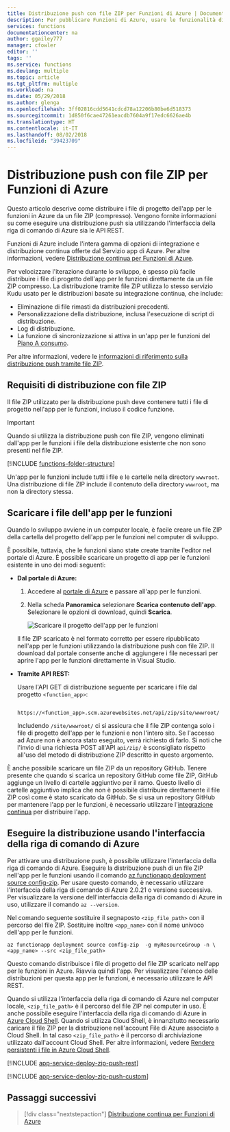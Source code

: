 ```yaml
---
title: Distribuzione push con file ZIP per Funzioni di Azure | Documentazione Microsoft
description: Per pubblicare Funzioni di Azure, usare le funzionalità di distribuzione con file ZIP del servizio di distribuzione Kudu.
services: functions
documentationcenter: na
author: ggailey777
manager: cfowler
editor: ''
tags: ''
ms.service: functions
ms.devlang: multiple
ms.topic: article
ms.tgt_pltfrm: multiple
ms.workload: na
ms.date: 05/29/2018
ms.author: glenga
ms.openlocfilehash: 3ff02816cdd5641cdcd78a12206b80be6d518373
ms.sourcegitcommit: 1d850f6cae47261eacdb7604a9f17edc6626ae4b
ms.translationtype: HT
ms.contentlocale: it-IT
ms.lasthandoff: 08/02/2018
ms.locfileid: "39423709"
---
```

# <a name="zip-push-deployment-for-azure-functions"></a>Distribuzione push con file ZIP per Funzioni di Azure 
Questo articolo descrive come distribuire i file di progetto dell'app per le funzioni in Azure da un file ZIP (compresso). Vengono fornite informazioni su come eseguire una distribuzione push sia utilizzando l'interfaccia della riga di comando di Azure sia le API REST. 

Funzioni di Azure include l'intera gamma di opzioni di integrazione e distribuzione continua offerte dal Servizio app di Azure. Per altre informazioni, vedere [Distribuzione continua per Funzioni di Azure](functions-continuous-deployment.md). 

Per velocizzare l'iterazione durante lo sviluppo, è spesso più facile distribuire i file di progetto dell'app per le funzioni direttamente da un file ZIP compresso. La distribuzione tramite file ZIP utilizza lo stesso servizio Kudu usato per le distribuzioni basate su integrazione continua, che include:

+ Eliminazione di file rimasti da distribuzioni precedenti.
+ Personalizzazione della distribuzione, inclusa l'esecuzione di script di distribuzione.
+ Log di distribuzione.
+ La funzione di sincronizzazione si attiva in un'app per le funzioni del [Piano A consumo](functions-scale.md).

Per altre informazioni, vedere le [informazioni di riferimento sulla distribuzione push tramite file ZIP](https://github.com/projectkudu/kudu/wiki/Deploying-from-a-zip-file). 

## <a name="deployment-zip-file-requirements"></a>Requisiti di distribuzione con file ZIP
Il file ZIP utilizzato per la distribuzione push deve contenere tutti i file di progetto nell'app per le funzioni, incluso il codice funzione. 

>[!IMPORTANT]
> Quando si utilizza la distribuzione push con file ZIP, vengono eliminati dall'app per le funzioni i file della distribuzione esistente che non sono presenti nel file ZIP.  

[!INCLUDE [functions-folder-structure](../../includes/functions-folder-structure.md)]

Un'app per le funzioni include tutti i file e le cartelle nella directory `wwwroot`. Una distribuzione di file ZIP include il contenuto della directory `wwwroot`, ma non la directory stessa.  

## <a name="download-your-function-app-files"></a>Scaricare i file dell'app per le funzioni

Quando lo sviluppo avviene in un computer locale, è facile creare un file ZIP della cartella del progetto dell'app per le funzioni nel computer di sviluppo. 

È possibile, tuttavia, che le funzioni siano state create tramite l'editor nel portale di Azure. È possibile scaricare un progetto di app per le funzioni esistente in uno dei modi seguenti: 

+ **Dal portale di Azure:** 

    1. Accedere al [portale di Azure](https://portal.azure.com) e passare all'app per le funzioni.

    2. Nella scheda **Panoramica** selezionare **Scarica contenuto dell'app**. Selezionare le opzioni di download, quindi **Scarica**.     

        ![Scaricare il progetto dell'app per le funzioni](./media/deployment-zip-push/download-project.png)

    Il file ZIP scaricato è nel formato corretto per essere ripubblicato nell'app per le funzioni utilizzando la distribuzione push con file ZIP. Il download dal portale consente anche di aggiungere i file necessari per aprire l'app per le funzioni direttamente in Visual Studio.

+ **Tramite API REST:** 

    Usare l'API GET di distribuzione seguente per scaricare i file dal progetto `<function_app>`: 

        https://<function_app>.scm.azurewebsites.net/api/zip/site/wwwroot/

    Includendo `/site/wwwroot/` ci si assicura che il file ZIP contenga solo i file di progetto dell'app per le funzioni e non l'intero sito. Se l'accesso ad Azure non è ancora stato eseguito, verrà richiesto di farlo. Si noti che l'invio di una richiesta POST all'API `api/zip/` è sconsigliato rispetto all'uso del metodo di distribuzione ZIP descritto in questo argomento. 

È anche possibile scaricare un file ZIP da un repository GitHub. Tenere presente che quando si scarica un repository GitHub come file ZIP, GitHub aggiunge un livello di cartelle aggiuntivo per il ramo. Questo livello di cartelle aggiuntivo implica che non è possibile distribuire direttamente il file ZIP così come è stato scaricato da GitHub. Se si usa un repository GitHub per mantenere l'app per le funzioni, è necessario utilizzare l'[integrazione continua](functions-continuous-deployment.md) per distribuire l'app.  

## <a name="cli"></a>Eseguire la distribuzione usando l'interfaccia della riga di comando di Azure

Per attivare una distribuzione push, è possibile utilizzare l'interfaccia della riga di comando di Azure. Eseguire la distribuzione push di un file ZIP nell'app per le funzioni usando il comando [az functionapp deployment source config-zip](/cli/azure/functionapp/deployment/source#az-functionapp-deployment-source-config-zip). Per usare questo comando, è necessario utilizzare l'interfaccia della riga di comando di Azure 2.0.21 o versione successiva. Per visualizzare la versione dell'interfaccia della riga di comando di Azure in uso, utilizzare il comando `az --version`.

Nel comando seguente sostituire il segnaposto `<zip_file_path>` con il percorso del file ZIP. Sostituire inoltre `<app_name>` con il nome univoco dell'app per le funzioni. 

```azurecli-interactive
az functionapp deployment source config-zip  -g myResourceGroup -n \
<app_name> --src <zip_file_path>
```
Questo comando distribuisce i file di progetto del file ZIP scaricato nell'app per le funzioni in Azure. Riavvia quindi l'app. Per visualizzare l'elenco delle distribuzioni per questa app per le funzioni, è necessario utilizzare le API REST.

Quando si utilizza l'interfaccia della riga di comando di Azure nel computer locale, `<zip_file_path>` è il percorso del file ZIP nel computer in uso. È anche possibile eseguire l'interfaccia della riga di comando di Azure in [Azure Cloud Shell](../cloud-shell/overview.md). Quando si utilizza Cloud Shell, è innanzitutto necessario caricare il file ZIP per la distribuzione nell'account File di Azure associato a Cloud Shell. In tal caso `<zip_file_path>` è il percorso di archiviazione utilizzato dall'account Cloud Shell. Per altre informazioni, vedere [Rendere persistenti i file in Azure Cloud Shell](../cloud-shell/persisting-shell-storage.md).


[!INCLUDE [app-service-deploy-zip-push-rest](../../includes/app-service-deploy-zip-push-rest.md)]

[!INCLUDE [app-service-deploy-zip-push-custom](../../includes/app-service-deploy-zip-push-custom.md)]

## <a name="next-steps"></a>Passaggi successivi

> [!div class="nextstepaction"]
> [Distribuzione continua per Funzioni di Azure](functions-continuous-deployment.md)

[.zip push deployment reference topic]: https://github.com/projectkudu/kudu/wiki/Deploying-from-a-zip-file
